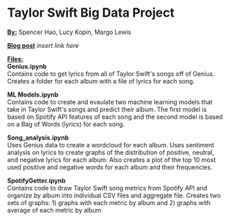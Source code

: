 # Taylor Swift Big Data Project </br>

<ins>**By:**</ins> Spencer Hao, Lucy Kopin, Margo Lewis

<ins>**Blog post**</ins> *insert link here*

<ins>**Files:**</ins> </br>
**Genius.ipynb </br>**
Contains code to get lyrics from all of Taylor Swift's songs off of Genius. Creates a folder for each album with a file of lyrics for each song.

**ML Models.ipynb </br>**
Contains code to create and evaulate two machine learning models that take in Taylor Swift's songs and predict their album. The first model is based on Spotify API features of each song and the second model is based on a Bag of Words (lyrics) for each song.

**Song_analysis.ipynb </br>**
Uses Genius data to create a wordcloud for each album. Uses sentiment analysis on lyrics to create graphs of the distribution of positive, neutral, and negative lyrics for each album. Also creates a plot of the top 10 most used positive and negative words for each album and their frequencies. 

**SpotifyGetter.ipynb </br>**
Contains code to draw Taylor Swift song metrics from Spotify API and organize by album into individual CSV files and aggregate file. Creates two sets of graphs: 1) graphs with each metric by album and 2) graphs with average of each metric by album
